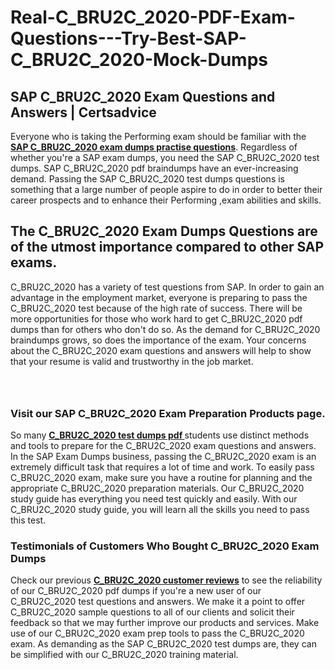 # Real-C_BRU2C_2020-PDF-Exam-Questions---Try-Best-SAP-C_BRU2C_2020-Mock-Dumps
<h2><strong>SAP C_BRU2C_2020 Exam Questions and Answers | Certsadvice</strong></h2> <p>Everyone who is taking the Performing exam should be familiar with the <a href="http://www.certsadvice.com/sap/c_bru2c_2020-practice-questions"><strong>SAP C_BRU2C_2020 exam dumps practise questions</strong></a>. Regardless of whether you&#39;re a SAP exam dumps, you need the SAP C_BRU2C_2020 test dumps. SAP C_BRU2C_2020 pdf braindumps have an ever-increasing demand. Passing the SAP C_BRU2C_2020 test dumps questions is something that a large number of people aspire to do in order to better their career prospects and to enhance their Performing ,exam abilities and skills.</p> <h2><strong>The C_BRU2C_2020 Exam Dumps Questions are of the utmost importance compared to other SAP exams.</strong></h2> <p>C_BRU2C_2020 has a variety of test questions from SAP. In order to gain an advantage in the employment market, everyone is preparing to pass the C_BRU2C_2020 test because of the high rate of success. There will be more opportunities for those who work hard to get C_BRU2C_2020 pdf dumps than for others who don&#39;t do so. As the demand for C_BRU2C_2020 braindumps grows, so does the importance of the exam. Your concerns about the C_BRU2C_2020 exam questions and answers will help to show that your resume is valid and trustworthy in the job market.</p> <p><a href="http://www.certsadvice.com/sap/c_bru2c_2020-practice-questions" style="display: block; padding: 1em 0; text-align: center; "><img alt="" src="https://1.bp.blogspot.com/-RUOr8Wn-CRk/YUYAxC8kcHI/AAAAAAAAAnw/F7BbdI3tw8QDj5z8iX0vQAioQzKiUxduwCLcBGAsYHQ/s0/unnamed.jpg" /></a></p> <h3><strong>Visit our SAP C_BRU2C_2020 Exam Preparation Products page.</strong></h3> <p>So many <a href="http://www.certsadvice.com/sap/c_bru2c_2020-practice-questions"><strong>C_BRU2C_2020 test dumps pdf </strong></a>students use distinct methods and tools to prepare for the C_BRU2C_2020 exam questions and answers. In the SAP Exam Dumps business, passing the C_BRU2C_2020 exam is an extremely difficult task that requires a lot of time and work. To easily pass C_BRU2C_2020 exam, make sure you have a routine for planning and the appropriate C_BRU2C_2020 preparation materials. Our C_BRU2C_2020 study guide has everything you need test quickly and easily. With our C_BRU2C_2020 study guide, you will learn all the skills you need to pass this test.</p> <h3><strong>Testimonials of Customers Who Bought C_BRU2C_2020 Exam Dumps</strong></h3> <p>Check our previous <a href="http://www.certsadvice.com/sap/c_bru2c_2020-practice-questions"><strong>C_BRU2C_2020 customer reviews</strong></a> to see the reliability of our C_BRU2C_2020 pdf dumps if you&#39;re a new user of our C_BRU2C_2020 test questions and answers. We make it a point to offer C_BRU2C_2020 sample questions to all of our clients and solicit their feedback so that we may further improve our products and services. Make use of our C_BRU2C_2020 exam prep tools to pass the C_BRU2C_2020 exam. As demanding as the SAP C_BRU2C_2020 test dumps are, they can be simplified with our C_BRU2C_2020 training material.</p>
